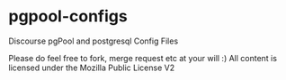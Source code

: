 pgpool-configs
==============

Discourse pgPool and postgresql Config Files

Please do feel free to fork, merge request etc at your will :) All content is licensed under the Mozilla Public License V2
